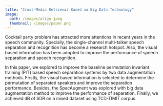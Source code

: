 ```yaml
---
title: "Cross-Media Retrieval Based on Big Data Technology"
image: 
  path: /images/align.jpeg
  thumbnail: /images/paper.png
---
```


Cocktail party problem has attracted more attentions in recent years in the speech community. Specially, the single-channel multi-talker speech separation and recognition has become a research hotspot. Also, the visual based information has been adopted to improve the performance of speech separation and speech recognition. 

In this paper, we explored to improve the baseline permutation invariant training (PIT) based speech separation systems by two data augmentation methods. Firstly, the visual based information is selected to determine the permutation of separated speakers and improve the separation performance. Besides, the SpecAugment was explored with big data augmentation method to improve the performance of separation. Finally, we achieved dB of SDR on a mixed dataset using TCD-TIMIT corpus.

